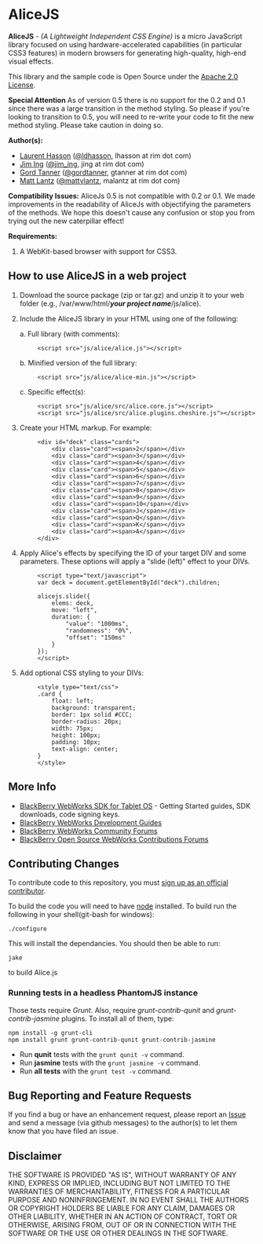 # AliceJS

**AliceJS** - *(A Lightweight Independent CSS Engine)* is a micro JavaScript library focused on using hardware-accelerated capabilities (in particular CSS3 features) in modern browsers for generating high-quality, high-end visual effects.

This library and the sample code is Open Source under the [Apache 2.0 License](http://www.apache.org/licenses/LICENSE-2.0.html).

**Special Attention**
As of version 0.5 there is no support for the 0.2 and 0.1 since there was a large transition in the method styling. So please if you're looking to transition to 0.5, you will need to re-write your code to fit the new method styling. Please take caution in doing so.

**Author(s):**

* [Laurent Hasson](https://github.com/ldhasson) ([@ldhasson](http://twitter.com/ldhasson), lhasson at rim dot com)
* [Jim Ing](https://github.com/psiborg) ([@jim_ing](http://twitter.com/jim_ing), jing at rim dot com)
* [Gord Tanner](https://github.com/gtanner) ([@gordtanner](http://twitter.com/gordtanner), gtanner at rim dot com)
* [Matt Lantz](https://github.com/mlantz) ([@mattylantz](http://twitter.com/mattylantz), malantz at rim dot com)

**Compatibility Issues:**
AliceJs 0.5 is not compatible with 0.2 or 0.1. We made improvements in the readability of AliceJs with objectifying the parameters of the methods. We hope this doesn't cause any confusion or stop you from trying out the new caterpillar effect!
 
**Requirements:**

1. A WebKit-based browser with support for CSS3.

## How to use AliceJS in a web project

1. Download the source package (zip or tar.gz) and unzip it to your web folder (e.g., /var/www/html/***your project name***/js/alice).
2. Include the AliceJS library in your HTML using one of the following:

    a. Full library (with comments):

            <script src="js/alice/alice.js"></script>

    b. Minified version of the full library:

            <script src="js/alice/alice-min.js"></script>

    c. Specific effect(s):

            <script src="js/alice/src/alice.core.js"></script>
            <script src="js/alice/src/alice.plugins.cheshire.js"></script>

3. Create your HTML markup. For example:

            <div id="deck" class="cards">
                <div class="card"><span>2</span></div>
                <div class="card"><span>3</span></div>
                <div class="card"><span>4</span></div>
                <div class="card"><span>5</span></div>
                <div class="card"><span>6</span></div>
                <div class="card"><span>7</span></div>
                <div class="card"><span>8</span></div>
                <div class="card"><span>9</span></div>
                <div class="card"><span>10</span></div>
                <div class="card"><span>J</span></div>
                <div class="card"><span>Q</span></div>
                <div class="card"><span>K</span></div>
                <div class="card"><span>A</span></div>
            </div>

4. Apply Alice's effects by specifying the ID of your target DIV and some parameters. These options will apply a "slide (left)" effect to your DIVs.

            <script type="text/javascript">
            var deck = document.getElementById("deck").children;

            alicejs.slide({
                elems: deck, 
                move: "left", 
                duration: {
                    "value": "1000ms",
                    "randomness": "0%",
                    "offset": "150ms"
                }
            });
            </script>

5. Add optional CSS styling to your DIVs:

            <style type="text/css">
            .card {
                float: left;
                background: transparent;
                border: 1px solid #CCC;
                border-radius: 20px;
                width: 75px;
                height: 100px;
                padding: 10px;
                text-align: center;
            }
            </style>

## More Info
* [BlackBerry WebWorks SDK for Tablet OS](http://us.blackberry.com/developers/tablet/webworks.jsp) - Getting Started guides, SDK downloads, code signing keys.
* [BlackBerry WebWorks Development Guides](http://docs.blackberry.com/en/developers/deliverables/30182/)
* [BlackBerry WebWorks Community Forums](http://supportforums.blackberry.com/t5/Web-and-WebWorks-Development/bd-p/browser_dev)
* [BlackBerry Open Source WebWorks Contributions Forums](http://supportforums.blackberry.com/t5/BlackBerry-WebWorks/bd-p/ww_con)

## Contributing Changes

To contribute code to this repository, you must [sign up as an official contributor](http://blackberry.github.com/howToContribute.html).

To build the code you will need to have [node](http://nodejs.org/) installed. To build run the following in your shell(git-bash for windows):

    ./configure

This will install the dependancies. You should then be able to run:
  
    jake

to build Alice.js

### Running tests in a headless PhantomJS instance

Those tests require _Grunt_. Also, require _grunt-contrib-qunit_ and _grunt-contrib-jasmine_ plugins.
To install all of them, type:

```
npm install -g grunt-cli
npm install grunt grunt-contrib-qunit grunt-contrib-jasmine
```

* Run **qunit** tests with the ``grunt qunit -v`` command.
* Run **jasmine** tests with the ``grunt jasmine -v`` command.
* Run **all tests** with the ``grunt test -v`` command.

## Bug Reporting and Feature Requests

If you find a bug or have an enhancement request, please report an [Issue](https://github.com/blackberry/Alice/issues) and send a message (via github messages) to the author(s) to let them know that you have filed an issue.

## Disclaimer

THE SOFTWARE IS PROVIDED "AS IS", WITHOUT WARRANTY OF ANY KIND, EXPRESS OR IMPLIED, INCLUDING BUT NOT LIMITED TO THE WARRANTIES OF MERCHANTABILITY, FITNESS FOR A PARTICULAR PURPOSE AND NONINFRINGEMENT. IN NO EVENT SHALL THE AUTHORS OR COPYRIGHT HOLDERS BE LIABLE FOR ANY CLAIM, DAMAGES OR OTHER LIABILITY, WHETHER IN AN ACTION OF CONTRACT, TORT OR OTHERWISE, ARISING FROM, OUT OF OR IN CONNECTION WITH THE SOFTWARE OR THE USE OR OTHER DEALINGS IN THE SOFTWARE.
